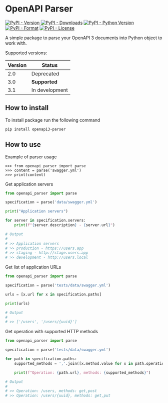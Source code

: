 # OpenAPI Parser

[![PyPI - Version](https://img.shields.io/pypi/v/openapi3-parser)](https://pypi.org/project/openapi3-parser/)
[![PyPI - Downloads](https://img.shields.io/pypi/dm/openapi3-parser)](https://clickpy.clickhouse.com/dashboard/openapi3-parser)
[![PyPI - Python Version](https://img.shields.io/pypi/pyversions/openapi3-parser)](https://pypi.org/project/openapi3-parser/)
[![PyPI - Format](https://img.shields.io/pypi/format/openapi3-parser)](https://pypi.org/project/openapi3-parser/)
[![PyPI - License](https://img.shields.io/pypi/l/openapi3-parser)](license.txt)

A simple package to parse your OpenAPI 3 documents into Python object to work with.

Supported versions:

| Version | Status         |
| ------- | -------------- |
| 2.0     | Deprecated     |
| 3.0     | **Supported**  |
| 3.1     | In development |

## How to install

To install package run the following command

```
pip install openapi3-parser
```

## How to use

Example of parser usage

```
>>> from openapi_parser import parse
>>> content = parse('swagger.yml')
>>> print(content)
```

Get application servers

```python
from openapi_parser import parse

specification = parse('data/swagger.yml')

print("Application servers")

for server in specification.servers:
    print(f"{server.description} - {server.url}")

# Output
#
# >> Application servers
# >> production - https://users.app
# >> staging - http://stage.users.app
# >> development - http://users.local
```

Get list of application URLs

```python
from openapi_parser import parse

specification = parse('tests/data/swagger.yml')

urls = [x.url for x in specification.paths]

print(urls)

# Output
#
# >> ['/users', '/users/{uuid}']
```

Get operation with supported HTTP methods

```python
from openapi_parser import parse

specification = parse('tests/data/swagger.yml')

for path in specification.paths:
    supported_methods = ','.join([x.method.value for x in path.operations])

    print(f"Operation: {path.url}, methods: {supported_methods}")

# Output
#
# >> Operation: /users, methods: get,post
# >> Operation: /users/{uuid}, methods: get,put
```

